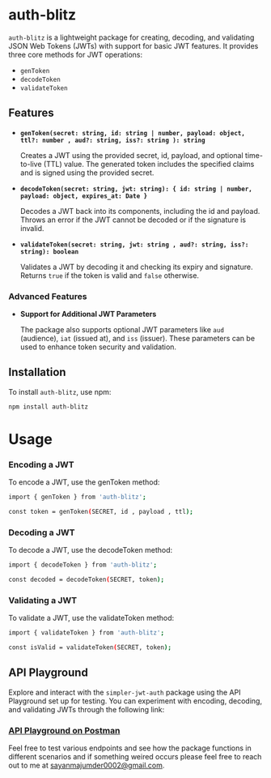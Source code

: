 # auth-blitz

`auth-blitz` is a lightweight package for creating, decoding, and validating JSON Web Tokens (JWTs) with support for basic JWT features. It provides three core methods for JWT operations:

- `genToken`
- `decodeToken`
- `validateToken`

## Features

- **`genToken(secret: string, id: string | number, payload: object, ttl?: number , aud?: string, iss?: string ): string`**

  Creates a JWT using the provided secret, id, payload, and optional time-to-live (TTL) value. The generated token includes the specified claims and is signed using the provided secret.

- **`decodeToken(secret: string, jwt: string): { id: string | number, payload: object, expires_at: Date }`**

  Decodes a JWT back into its components, including the id and payload. Throws an error if the JWT cannot be decoded or if the signature is invalid.

- **`validateToken(secret: string, jwt: string , aud?: string, iss?: string): boolean`**

  Validates a JWT by decoding it and checking its expiry and signature. Returns `true` if the token is valid and `false` otherwise.

### Advanced Features

- **Support for Additional JWT Parameters**

  The package also supports optional JWT parameters like `aud` (audience), `iat` (issued at), and `iss` (issuer). These parameters can be used to enhance token security and validation.

## Installation

To install `auth-blitz`, use npm:

```bash
npm install auth-blitz
```

# Usage

### Encoding a JWT

To encode a JWT, use the genToken method:

```bash
import { genToken } from 'auth-blitz';

const token = genToken(SECRET, id , payload , ttl);
```

### Decoding a JWT

To decode a JWT, use the decodeToken method:

```bash
import { decodeToken } from 'auth-blitz';

const decoded = decodeToken(SECRET, token);
```

### Validating a JWT

To validate a JWT, use the validateToken method:

```bash
import { validateToken } from 'auth-blitz';

const isValid = validateToken(SECRET, token);
```


## API Playground

Explore and interact with the `simpler-jwt-auth` package using the API Playground set up for testing. You can experiment with encoding, decoding, and validating JWTs through the following link:

### **[API Playground on Postman](https://documenter.getpostman.com/view/23890489/2sA3kYk1Mc)**

Feel free to test various endpoints and see how the package functions in different scenarios and if something weired occurs please feel free to reach out to me at sayanmajumder0002@gmail.com.
